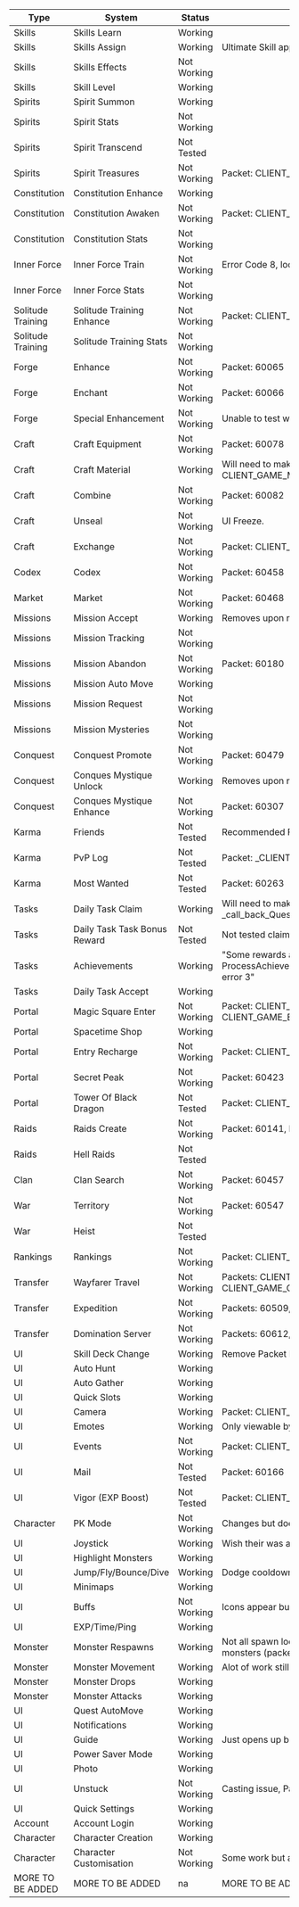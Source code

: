 | Type              | System                       | Status      | Notes                                                                                                                           |
| ----------------- | ---------------------------- | ----------- | ------------------------------------------------------------------------------------------------------------------------------- |
| Skills            | Skills Learn                 | Working     |                                                                                                                                 |
| Skills            | Skills Assign                | Working     | Ultimate Skill appearing in wrong slot until reassigned.                                                                        |
| Skills            | Skills Effects               | Not Working |                                                                                                                                 |
| Skills            | Skill Level                  | Working     |                                                                                                                                 |
| Spirits           | Spirit Summon                | Working     |                                                                                                                                 |
| Spirits           | Spirit Stats                 | Not Working |                                                                                                                                 |
| Spirits           | Spirit Transcend             | Not Tested  |                                                                                                                                 |
| Spirits           | Spirit Treasures             | Not Working | Packet: CLIENT\_GAME\_PET\_EQUIP\_ITEM                                                                                          |
| Constitution      | Constitution Enhance         | Working     |                                                                                                                                 |
| Constitution      | Constitution Awaken          | Not Working | Packet: CLIENT\_GAME\_UPGRADE\_MASTERY\_LEVEL\_LIMIT                                                                            |
| Constitution      | Constitution Stats           | Not Working |                                                                                                                                 |
| Inner Force       | Inner Force Train            | Not Working | Error Code 8, looks to be Stored Procedure issue.                                                                               |
| Inner Force       | Inner Force Stats            | Not Working |                                                                                                                                 |
| Solitude Training | Solitude Training Enhance    | Not Working | Packet: CLIENT\_GAME\_CLOSED\_TRAINING\_INFO                                                                                    |
| Solitude Training | Solitude Training Stats      | Not Working |                                                                                                                                 |
| Forge             | Enhance                      | Not Working | Packet: 60065                                                                                                                   |
| Forge             | Enchant                      | Not Working | Packet: 60066                                                                                                                   |
| Forge             | Special Enhancement          | Not Working | Unable to test with DarkSteel cap being too low.                                                                                |
| Craft             | Craft Equipment              | Not Working | Packet: 60078                                                                                                                   |
| Craft             | Craft Material               | Working     | Will need to make extra fixes, SP: CLIENT\_GAME\_MAKE\_ITEM\_call\_back\_ItemMake\_Update\_Game. error 8                        |
| Craft             | Combine                      | Not Working | Packet: 60082                                                                                                                   |
| Craft             | Unseal                       | Not Working | UI Freeze.                                                                                                                      |
| Craft             | Exchange                     | Not Working | Packet: CLIENT\_GAME\_ITEM\_RANDOM\_EXCHANGE                                                                                    |
| Codex             | Codex                        | Not Working | Packet: 60458                                                                                                                   |
| Market            | Market                       | Not Working | Packet: 60468                                                                                                                   |
| Missions          | Mission Accept               | Working     | Removes upon relog.                                                                                                             |
| Missions          | Mission Tracking             | Not Working |                                                                                                                                 |
| Missions          | Mission Abandon              | Not Working | Packet: 60180                                                                                                                   |
| Missions          | Mission Auto Move            | Working     |                                                                                                                                 |
| Missions          | Mission Request              | Not Working |                                                                                                                                 |
| Missions          | Mission Mysteries            | Not Working |                                                                                                                                 |
| Conquest          | Conquest Promote             | Not Working | Packet: 60479                                                                                                                   |
| Conquest          | Conques Mystique Unlock      | Working     | Removes upon relog. Packet: CLIENT\_GAME\_HOLY\_STUFF\_OPEN                                                                     |
| Conquest          | Conques Mystique Enhance     | Not Working | Packet: 60307                                                                                                                   |
| Karma             | Friends                      | Not Tested  | Recommended Friends Packet: 60428                                                                                               |
| Karma             | PvP Log                      | Not Tested  | Packet: \_CLIENT\_GAME\_PK\_HISTORY\_LIST                                                                                       |
| Karma             | Most Wanted                  | Not Tested  | Packet: 60263                                                                                                                   |
| Tasks             | Daily Task Claim             | Working     | Will need to make extra fixes, SP: \_call\_back\_QuestDailyRewardReceive\_All\_Update\_Game. error 1054                         |
| Tasks             | Daily Task Task Bonus Reward | Not Tested  | Not tested claim but tracking seems to work.                                                                                    |
| Tasks             | Achievements                 | Working     | "Some rewards are still fucked, SP: ProcessAchievementComplete\_call\_back\_AchievementRewardReceive\_Update\_Game.<br>error 3" |
| Tasks             | Daily Task Accept            | Working     |                                                                                                                                 |
| Portal            | Magic Square Enter           | Not Working | Packet: CLIENT\_GAME\_DUNGEON\_TICKET\_INFO & CLIENT\_GAME\_ENTER\_MAGIC\_SQUARE                                                |
| Portal            | Spacetime Shop               | Working     |                                                                                                                                 |
| Portal            | Entry Recharge               | Not Working | Packet: CLIENT\_GAME\_DUNGEON\_TICKET\_CHARGE                                                                                   |
| Portal            | Secret Peak                  | Not Working | Packet: 60423                                                                                                                   |
| Portal            | Tower Of Black Dragon        | Not Tested  | Packet: CLIENT\_GAME\_BLACKDRAGON\_DUNGEON\_INFO                                                                                |
| Raids             | Raids Create                 | Not Working | Packet: 60141, Does create a group.                                                                                             |
| Raids             | Hell Raids                   | Not Tested  |                                                                                                                                 |
| Clan              | Clan Search                  | Not Working | Packet: 60457                                                                                                                   |
| War               | Territory                    | Not Working | Packet: 60547                                                                                                                   |
| War               | Heist                        | Not Tested  |                                                                                                                                 |
| Rankings          | Rankings                     | Not Working | Packet: CLIENT\_GAME\_RANKING\_INFO RANKING                                                                                     |
| Transfer          | Wayfarer Travel              | Not Working | Packets: CLIENT\_TRADE\_REGISTER\_LIST, CLIENT\_GAME\_CHARACTER\_CASHBAG\_DATA, 60508, 60472, 60497, 60015, 60233               |
| Transfer          | Expedition                   | Not Working | Packets: 60509, 60233                                                                                                           |
| Transfer          | Domination Server            | Not Working | Packets: 60612, 60233                                                                                                           |
| UI                | Skill Deck Change            | Working     | Remove Packet Log: CLIENT\_GAME\_SKILL\_DECK\_CHANGE                                                                            |
| UI                | Auto Hunt                    | Working     |                                                                                                                                 |
| UI                | Auto Gather                  | Working     |                                                                                                                                 |
| UI                | Quick Slots                  | Working     |                                                                                                                                 |
| UI                | Camera                       | Working     | Packet: CLIENT\_GAME\_CHANGE\_GAME\_OPTION105                                                                                   |
| UI                | Emotes                       | Working     | Only viewable by you, Packet: CLIENT\_GAME\_SYNC\_STATE                                                                         |
| UI                | Events                       | Not Working | Packet: CLIENT\_GAME\_USER\_EVENT\_INFO                                                                                         |
| UI                | Mail                         | Not Tested  | Packet: 60166                                                                                                                   |
| UI                | Vigor (EXP Boost)            | Not Tested  | Packet: CLIENT\_GAME\_STAT\_CONTENTS\_LIST                                                                                      |
| Character         | PK Mode                      | Not Working | Changes but doesn't apply, Packet: 60258                                                                                        |
| UI                | Joystick                     | Working     | Wish their was a way to remove this from showing.                                                                               |
| UI                | Highlight Monsters           | Working     |                                                                                                                                 |
| UI                | Jump/Fly/Bounce/Dive         | Working     | Dodge cooldown broken.                                                                                                          |
| UI                | Minimaps                     | Working     |                                                                                                                                 |
| UI                | Buffs                        | Not Working | Icons appear but you can't really click them to view timers etc.                                                                |
| UI                | EXP/Time/Ping                | Working     |                                                                                                                                 |
| Monster           | Monster Respawns             | Working     | Not all spawn location are in. Relog required after changing stages due to invisible monsters (packet issue)                    |
| Monster           | Monster Movement             | Working     | Alot of work still to be done.                                                                                                  |
| Monster           | Monster Drops                | Working     |                                                                                                                                 |
| Monster           | Monster Attacks              | Working     |                                                                                                                                 |
| UI                | Quest AutoMove               | Working     |                                                                                                                                 |
| UI                | Notifications                | Working     |                                                                                                                                 |
| UI                | Guide                        | Working     | Just opens up blank webpage (Can be adjusted)                                                                                   |
| UI                | Power Saver Mode             | Working     |                                                                                                                                 |
| UI                | Photo                        | Working     |                                                                                                                                 |
| UI                | Unstuck                      | Not Working | Casting issue, Packet: 60024, Cooldown does work.                                                                               |
| UI                | Quick Settings               | Working     |                                                                                                                                 |
| Account           | Account Login                | Working     |                                                                                                                                 |
| Character         | Character Creation           | Working     |                                                                                                                                 |
| Character         | Character Customisation      | Not Working | Some work but alot of work needed.                                                                                              |
| MORE TO BE ADDED  | MORE TO BE ADDED             | na          | MORE TO BE ADDED                                                                                                                |
